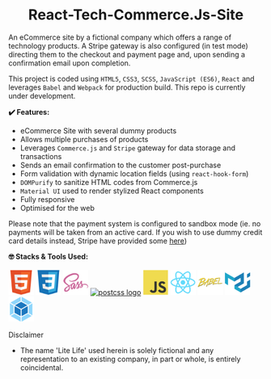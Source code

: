 <div align="center">

<h1>React-Tech-Commerce.Js-Site</h1>

</div>

An eCommerce site by a fictional company which offers a range of technology products. A Stripe gateway is also configured (in test mode) directing them to the checkout and payment page and, upon sending a confirmation email upon completion.

This project is coded using <code>HTML5</code>, <code>CSS3</code>, <code>SCSS</code>, <code>JavaScript (ES6)</code>, <code>React</code> and leverages <code>Babel</code> and <code>Webpack</code> for production build. This repo is currently under development.

<strong>:heavy_check_mark: Features:</strong><br>
  - eCommerce Site with several dummy products
  - Allows multiple purchases of products
  - Leverages <code>Commerce.js</code> and <code>Stripe</code> gateway for data storage and transactions
  - Sends an email confirmation to the customer post-purchase
  - Form validation with dynamic location fields (using <code>react-hook-form</code>)
  - <code>DOMPurify</code> to sanitize HTML codes from Commerce.js
  - <code>Material UI</code> used to render stylized React components
  - Fully responsive
  - Optimised for the web

Please note that the payment system is configured to sandbox mode (ie. no payments will be taken from an active card. If you wish to use dummy credit card details instead, Stripe have provided some <a target="_blank" href="https://stripe.com/docs/testing#cards">here</a>)

<strong>:nerd_face: Stacks &#38; Tools Used:</strong><br>
<br>
<a target="_blank" rel="noopener noreferrer" href="https://github.com/devicons/devicon/blob/master/icons/html5/html5-original.svg"><img src="https://github.com/devicons/devicon/raw/master/icons/html5/html5-original.svg" alt="html5 logo" width="50" height="50" style="max-width:100%;"></a>
<a target="_blank" rel="noopener noreferrer" href="https://github.com/devicons/devicon/blob/master/icons/css3/css3-original.svg"><img src="https://github.com/devicons/devicon/raw/master/icons/css3/css3-original.svg" alt="css3 logo" width="50" height="50" style="max-width:100%;"></a>
<a target="_blank" rel="noopener noreferrer" href="https://github.com/devicons/devicon/blob/master/icons/sass/sass-original.svg"><img src="https://github.com/devicons/devicon/blob/master/icons/sass/sass-original.svg" alt="sass logo" width="50" height="50" style="max-width:100%;"></a>
<a target="_blank" rel="noopener noreferrer" href="https://github.com/postcss/brand/blob/master/dist/postcss-logo-symbol.svg"><img src="https://github.com/postcss/brand/blob/master/dist/postcss-logo-symbol.svg" alt="postcss logo" width="50" height="50" style="max-width:100%;"></a>
<a target="_blank" rel="noopener noreferrer" href="https://github.com/devicons/devicon/blob/master/icons/javascript/javascript-original.svg"><img src="https://github.com/devicons/devicon/raw/master/icons/javascript/javascript-original.svg" alt="JavaScript" width="50" height="50" style="max-width:100%;"></a>
<a target="_blank" rel="noopener noreferrer" href="https://github.com/devicons/devicon/blob/master/icons/react/react-original.svg"><img src="https://github.com/devicons/devicon/blob/master/icons/react/react-original.svg" alt="React logo" width="50" height="50" style="max-width:100%;"></a>
<a target="_blank" rel="noopener noreferrer" href="https://github.com/devicons/devicon/blob/master/icons/babel/babel-original.svg"><img src="https://github.com/devicons/devicon/blob/master/icons/babel/babel-original.svg" alt="Babel logo" width="50" height="50" style="max-width:100%;"></a>
<a target="_blank" rel="noopener noreferrer" href="https://github.com/devicons/devicon/blob/master/icons/materialui/materialui-original.svg"><img src="https://github.com/devicons/devicon/blob/master/icons/materialui/materialui-original.svg" alt="MaterialUI logo" width="50" height="50" style="max-width: 100%;"></a>
<a target="_blank" rel="noopener noreferrer" href="https://github.com/devicons/devicon/blob/master/icons/webpack/webpack-original.svg"><img src="https://github.com/devicons/devicon/blob/master/icons/webpack/webpack-original.svg" alt="Webpack logo" width="50" height="50" style="max-width:100%;"></a>

Disclaimer

 - The name 'Lite Life' used herein is solely fictional and any representation to an existing company, in part or whole, is entirely coincidental.